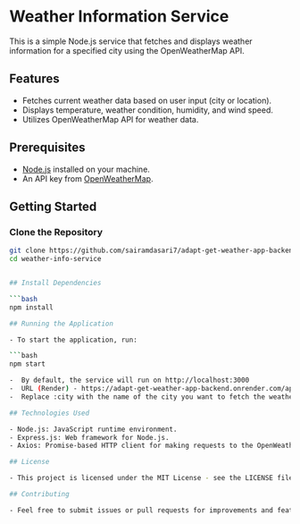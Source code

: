 # Weather Information Service

This is a simple Node.js service that fetches and displays weather information for a specified city using the OpenWeatherMap API.

## Features

- Fetches current weather data based on user input (city or location).
- Displays temperature, weather condition, humidity, and wind speed.
- Utilizes OpenWeatherMap API for weather data.

## Prerequisites

- [Node.js](https://nodejs.org/) installed on your machine.
- An API key from [OpenWeatherMap](https://openweathermap.org/api).

## Getting Started

### Clone the Repository

  ```bash
  git clone https://github.com/sairamdasari7/adapt-get-weather-app-backend.git
  cd weather-info-service


## Install Dependencies

  ```bash
  npm install

## Running the Application

  - To start the application, run:

```bash
  npm start

  -  By default, the service will run on http://localhost:3000
  -  URL (Render) - https://adapt-get-weather-app-backend.onrender.com/api/weather?city=hyderabad
  -  Replace :city with the name of the city you want to fetch the weather for. For example: here i used hyderabad

## Technologies Used

  - Node.js: JavaScript runtime environment.
  - Express.js: Web framework for Node.js.
  - Axios: Promise-based HTTP client for making requests to the OpenWeatherMap API.

## License

  - This project is licensed under the MIT License - see the LICENSE file for details.

## Contributing

  - Feel free to submit issues or pull requests for improvements and features.



